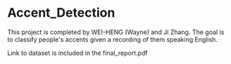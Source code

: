 # Accent_Detection

This project is completed by WEI-HENG (Wayne) and Ji Zhang. The goal is to classify people's accents given a recording of them speaking English. 

Link to dataset is included in the final_report.pdf
